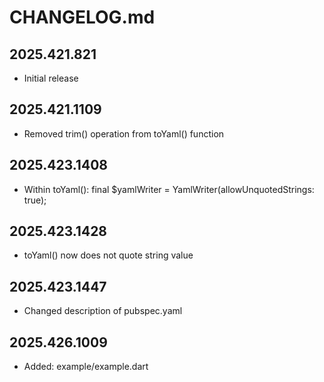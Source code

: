 # CHANGELOG.md

## 2025.421.821

- Initial release

## 2025.421.1109

- Removed trim() operation from toYaml() function

## 2025.423.1408

- Within toYaml(): final $yamlWriter = YamlWriter(allowUnquotedStrings: true);

## 2025.423.1428

- toYaml() now does not quote string value

## 2025.423.1447

- Changed description of pubspec.yaml

## 2025.426.1009

- Added: example/example.dart
